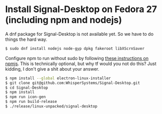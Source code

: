 # Install Signal-Desktop on Fedora 27 (including npm and nodejs)

A dnf package for Signal-Desktop is not available yet. So we have to do things the hard way.

```bash
$ sudo dnf install nodejs node-gyp dpkg fakeroot libXScrnSaver
```

Configure npm to run without sudo by following [these instructions on npmjs](https://docs.npmjs.com/getting-started/fixing-npm-permissions). This is technically optional, but why tf would you not do this? Just kidding, I don't give a shit about your answer.

```bash
$ npm install --global electron-linux-installer
$ git clone git@github.com:WhisperSystems/Signal-Desktop.git
$ cd Signal-Desktop
$ npm install
$ npm run icon-gen
$ npm run build-release
$ ./release/linux-unpacked/signal-desktop
```
